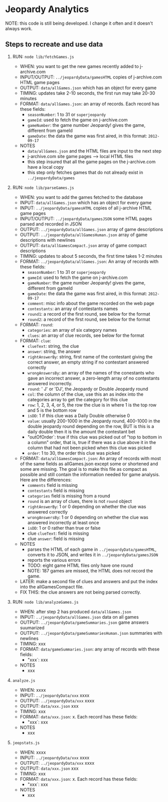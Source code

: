 # Jeopardy Analytics

NOTE: this code is still being developed. I change it often and it doesn't always work.

## Steps to recreate and use data 

1. RUN: `node lib/fetchGames.js`

    + WHEN: you want to get the new games recently added to j-archive.com
    + INPUT/OUTPUT: `../jeopardyData/gamesHTML` copies of j-archive.com HTML game pages
    + OUTPUT: `data/allGames.json` which has an object for every game
    + TIMING: updates take 2-10 seconds, the first run may take 20-30 minutes
    + FORMAT: `data/allGames.json`: an array of records. Each record has these fields:
        - `seasonNumber`: 1 to 31 or `superjeopardy`
        - `gameId`: used to fetch the game on j-archive.com
        - `gameNumber`: the game number Jeopardy! gives the game, different from gameId
        - `gameDate`: the data the game was first aired, in this format: `2012-09-17`
    + NOTES
        - `data/allGames.json` and the HTML files are input to the next step
        - j-archive.com site game pages --> local HTML files
        - this step insured that all the game pages on the j-archive.com have a local copy
        - this step only fetches games that do not already exist in `../jeopardyData/games`

2. RUN: `node lib/parseGames.js`

    + WHEN: you want to add the games fetched to the database
    + INPUT: `data/allGames.json` which has an object for every game
    + INPUT: `../jeopardyData/gamesHTML` copies of all j-archive HTML game pages
    + INPUT/OUTPUT: `../jeopardyData/gamesJSON` some HTML pages parsed and recorded in JSON
    + OUTPUT: `../jeopardyData/allGames.json` array of game descriptions
    + OUTPUT: `../jeopardyData/allGamesHuman.json` array of game descriptions with newlines
    + OUTPUT: `data/allGamesCompact.json` array of game compact descriptions
    + TIMING: updates to about 5 seconds, the first time takes 1-2 minutes
    + FORMAT: `../jeopardyData/allGames.json`: An array of records with these fields:
        - `seasonNumber`: 1 to 31 or `superjeopardy`
        - `gameId`: used to fetch the game on j-archive.com
        - `gameNumber`: the game number Jeopardy! gives the game, different from gameId
        - `gameDate`: the data the game was first aired, in this format: `2012-09-17`
        - `comment`: misc info about the game recorded on the web page
        - `contestants`: an array of contestants names
        - `round1`: a record of the first round, see below for the format
        - `round2`: a record of the first round, see below for the format
    + FORMAT: `round`:
        - `categories`: an array of six category names
        - `clues`: an array of clue records, see below for the format
    + FORMAT: `clue`:
        - `clueText`: string, the clue
        - `answer`: string, the answer
        - `rightAnswerBy`: string, first name of the contestant giving the correct answer, an empty string if no contestant answered correctly
        - `wrongAnswersBy`: an array of the names of the conestants who gave an incorrect answer, a zero-length array of no contestants answered incorrectly.
        - `round`: ' J' or 'DJ', the Jeopardy or Double Jeopardy round
        - `col`: the column of the clue, use this an as index into the categories array to get the category for this clue
        - `row`: 1, 2, 3, 4, or 5, the row the clue is in where 1 is the top row and 5 is the bottom row
        - `isDD`: 1 if this clue was a Daily Double otherwise 0
        - `value`: usually 200-1000 in the Jeopardy round, 400-1000 in the double jeopardy round depending on the row, BUT is this is a daily double then it is the amount the contestant bet
        - "outOfOrder`: true if this clue was picked out of "top to bottom in a column" order, that is, true if there was a clue above it in the column that had not been picked when this clue was picked
        - `order`: 1 to 30, the order this clue was picked
    + FORMAT: `data/allGamesCompact.json`: An array of records with most of the same fields as allGames.json except some or shortened and some are missing. The goal is to make this file as compact as possible and still contain the information needed for game analysis. Here are the differences:
        - `comments` field is missing
        - `contestants` field is missing
        - `categories` field is missing from a round
        - `round` is an array of clues, there is not `round` object
        - `rightAnswerBy`: 1 or 0 depending on whether the clue was answered correctly
        - `wrongAnswersBy`: 1 or 0 depending on whether the clue was answered incorrectly at least once
        - `isDD`: 1 or 0 rather than true or false
        - clue `clueText`: field is missing
        - clue `answer`: field is missing
    + NOTES
        - parses the HTML of each game in `../jeopardyData/gamesHTML`, converts it to JSON, and writes it in `../jeopardyData/gamesJSON`
        - reports the various errors
        - TODO: eight game HTML files only have one round
        - NOTE: 187 games are missed, the HTML does not record the game.
    + LATER: make a second file of clues and answers and put the index into the allGamesCompact file.
    + FIX THIS: the clue answers are not being parsed correctly.

3. RUN: `node lib/analyzeGames.js`

    + WHEN: after step 2 has produced `data/allGames.json`
    + INPUT: `../jeopardyData/allGames.json` data on all games
    + OUTPUT: `../jeopardyData/gameSummaries.json` game answers suumarized
    + OUTPUT: `../jeopardyData/gameSummariesHuman.json` summaries with newlines
    + TIMING: xxx
    + FORMAT: `data/gameSummaries.json`: any array of records with these fields:
        - "xxx`: xxx
    + NOTES
        - xxx

4. `analyze.js`

    + WHEN: xxxx
    + INPUT: `../jeopardyData/xxx` xxxx
    + OUTPUT: `../jeopardyData/xxx` xxxx
    + OUTPUT: `data/xxx.json` xxx
    + TIMING: xxx
    + FORMAT: `data/xxx.json`: x. Each record has these fields:
        - "xxx`: xxx
    + NOTES
        - xxx

5. `jeopstats.js`

    + WHEN: xxxx
    + INPUT: `../jeopardyData/xxx` xxxx
    + OUTPUT: `../jeopardyData/xxx` xxxx
    + OUTPUT: `data/xxx.json` xxx
    + TIMING: xxx
    + FORMAT: `data/xxx.json`: x. Each record has these fields:
        - "xxx`: xxx
    + NOTES
        - xxx
